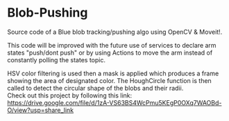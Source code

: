 # Blob-Pushing
Source code of a Blue blob tracking/pushing algo using OpenCV & Moveit!.

This code will be improved with the future use of services to declare arm states "push/dont push" or by using Actions to move the arm instead of constantly polling the states topic. 


HSV color filtering is used then a mask is applied which produces a frame showing the area of designated color.
The HoughCircle function is then called to detect the circular shape of the blobs and their radii.  
Check out this project by following this link: https://drive.google.com/file/d/1zA-VS63BS4WcPmu5KEgP0OXq7WAOBd-O/view?usp=share_link
